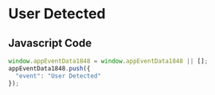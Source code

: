 # User Detected

## Javascript Code
```js
window.appEventData1848 = window.appEventData1848 || [];
appEventData1848.push({
  "event": "User Detected"
});
```




